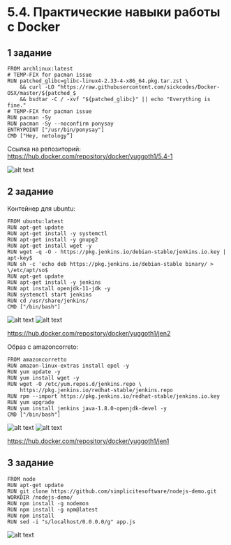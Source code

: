 # 5.4. Практические навыки работы с Docker

## 1 задание

	FROM archlinux:latest
	# TEMP-FIX for pacman issue
	RUN patched_glibc=glibc-linux4-2.33-4-x86_64.pkg.tar.zst \
	    && curl -LO "https://raw.githubusercontent.com/sickcodes/Docker-OSX/master/${patched_$
	    && bsdtar -C / -xvf "${patched_glibc}" || echo "Everything is fine."
	# TEMP-FIX for pacman issue
	RUN pacman -Sy
	RUN pacman -Sy --noconfirm ponysay
	ENTRYPOINT ["/usr/bin/ponysay"]
	CMD ["Hey, netology”]

Ссылка на репозиторий: https://hub.docker.com/repository/docker/yuggoth1/5.4-1

![alt text](https://i2.paste.pics/da6a7617ed8d4be4dc00990c3f2cecf7.png)


## 2 задание

Контейнер для ubuntu:

	FROM ubuntu:latest
	RUN apt-get update
	RUN apt-get install -y systemctl
	RUN apt-get install -y gnupg2
	RUN apt-get install wget -y
	RUN wget -q -O - https://pkg.jenkins.io/debian-stable/jenkins.io.key |  apt-key$
	RUN sh -c 'echo deb https://pkg.jenkins.io/debian-stable binary/ > \/etc/apt/so$
	RUN apt-get update
	RUN apt-get install -y jenkins
	RUN apt install openjdk-11-jdk -y
	RUN systemctl start jenkins
	RUN cd /usr/share/jenkins/
	CMD ["/bin/bash"]

![alt text](https://i2.paste.pics/94bdc07617ca7d53a7a7e25d8578d72f.png)
![alt text](https://i2.paste.pics/6bd539bbca2902155cc457d9a5edd519.png)

https://hub.docker.com/repository/docker/yuggoth1/jen2

Образ с amazoncorreto:

	FROM amazoncorretto
	RUN amazon-linux-extras install epel -y
	RUN yum update -y
	RUN yum install wget -y
	RUN wget -O /etc/yum.repos.d/jenkins.repo \
	    https://pkg.jenkins.io/redhat-stable/jenkins.repo
	RUN rpm --import https://pkg.jenkins.io/redhat-stable/jenkins.io.key
	RUN yum upgrade
	RUN yum install jenkins java-1.8.0-openjdk-devel -y
	CMD ["/bin/bash"]

![alt text](https://i2.paste.pics/5dadec77d9fe368526983ba798b5bedb.png)
![alt text](https://i2.paste.pics/1b0cd10416e43909655ed820b1f4b8f8.png)

https://hub.docker.com/repository/docker/yuggoth1/jen1

## 3 задание

	FROM node
	RUN apt-get update
	RUN git clone https://github.com/simplicitesoftware/nodejs-demo.git
	WORKDIR /nodejs-demo/
	RUN npm install -g nodemon
	RUN npm install -g npm@latest
	RUN npm install
	RUN sed -i "s/localhost/0.0.0.0/g" app.js

![alt text](https://i2.paste.pics/78584e74dfa467507885d3b3673a23cc.png)


